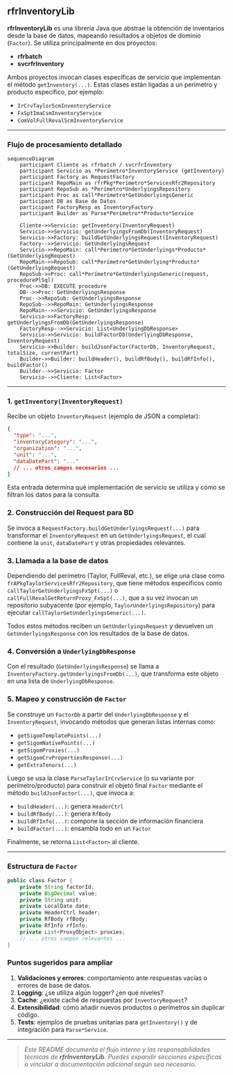## rfrInventoryLib

**rfrInventoryLib** es una librería Java que abstrae la obtención de inventarios desde la base de datos, mapeando resultados a objetos de dominio (`Factor`). Se utiliza principalmente en dos proyectos:

- **rfrbatch**
- **svcrfrInventory**

Ambos proyectos invocan clases específicas de servicio que implementan el método `getInventory(...)`. Estas clases están ligadas a un perímetro y producto específico, por ejemplo:

- `IrCrvTaylorScmInventoryService`
- `FxSptImaCsmInventoryService`
- `ComVolFullRevalScmInventoryService`

---

### Flujo de procesamiento detallado

```mermaid
sequenceDiagram
    participant Cliente as rfrbatch / svcrfrInventory
    participant Servicio as *Perímetro*InventoryService (getInventory)
    participant Factory as RequestFactory
    participant RepoMain as rfrPkg*Perímetro*ServicesRfr2Repository
    participant RepoSub as *Perímetro*UnderlyingsRepository
    participant Proc as call*Perímetro*GetUnderlyingsGeneric
    participant DB as Base de Datos
    participant FactoryResp as InventoryFactory
    participant Builder as Parse*Perímetro**Producto*Service

    Cliente->>Servicio: getInventory(InventoryRequest)
    Servicio->>Servicio: getUnderlyingsFromDb(InventoryRequest)
    Servicio->>Factory: buildGetUnderlyingsRequest(InventoryRequest)
    Factory-->>Servicio: GetUnderlyingsRequest
    Servicio->>RepoMain: call*Perímetro*GetUnderlyings*Producto*(GetUnderlyingRequest)
    RepoMain->>RepoSub: call*Perímetro*GetUnderlying*Producto*(GetUnderlyingRequest)
    RepoSub->>Proc: call*Perímetro*GetUnderlyingsGeneric(request, procedurePlSql)
    Proc->>DB: EXECUTE procedure
    DB-->>Proc: GetUnderlyingsResponse
    Proc-->>RepoSub: GetUnderlyingsResponse
    RepoSub-->>RepoMain: GetUnderlyingsResponse
    RepoMain-->>Servicio: GetUnderlyingsResponse
    Servicio->>FactoryResp: getUnderlyingsFromDb(GetUnderlyingsResponse)
    FactoryResp-->>Servicio: List<UnderlyingDbResponse>
    Servicio->>Servicio: buildFactorDb(UnderlyingDbResponse, InventoryRequest)
    Servicio->>Builder: buildJsonFactor(FactorDb, InventoryRequest, totalSize, currentPart)
    Builder->>Builder: buildHeader(), buildRfBody(), buildRfInfo(), buildFactor()
    Builder-->>Servicio: Factor
    Servicio-->>Cliente: List<Factor>
```

---

### 1. `getInventory(InventoryRequest)`

Recibe un objeto `InventoryRequest` (ejemplo de JSON a completar):

```json
{
  "type": "...",
  "inventoryCategory": "...",
  "organization": "...",
  "unit": "...",
  "dataDatePart": "..."
  // ... otros campos necesarios ...
}
```

Esta entrada determina qué implementación de servicio se utiliza y cómo se filtran los datos para la consulta.

### 2. Construcción del Request para BD

Se invoca a `RequestFactory.buildGetUnderlyingsRequest(...)` para transformar el `InventoryRequest` en un `GetUnderlyingsRequest`, el cual contiene la `unit`, `dataDatePart` y otras propiedades relevantes.

### 3. Llamada a la base de datos

Dependiendo del perímetro (Taylor, FullReval, etc.), se elige una clase como `frAPkgTaylorServicesRfr2Repository`, que tiene métodos específicos como `callTaylorGetUnderlyingsFxSpt(...)` o `callFullRevalGetReturnProxy_FxSpt(...)`, que a su vez invocan un repositorio subyacente (por ejemplo, `TaylorUnderlyingsRepository`) para ejecutar `callTaylorGetUnderlyingsGeneric(...)`.

Todos estos métodos reciben un `GetUnderlyingsRequest` y devuelven un `GetUnderlyingsResponse` con los resultados de la base de datos.

### 4. Conversión a `UnderlyingDbResponse`

Con el resultado (`GetUnderlyingsResponse`) se llama a `InventoryFactory.getUnderlyingsFromDb(...)`, que transforma este objeto en una lista de `UnderlyingDbResponse`.

### 5. Mapeo y construcción de `Factor`

Se construye un `FactorDb` a partir del `UnderlyingDbResponse` y el `InventoryRequest`, invocando métodos que generan listas internas como:

- `getSigomTemplatePoints(...)`
- `getSigomNativePoints(...)`
- `getSigomProxies(...)`
- `getSigomCrvPropertiesResponse(...)`
- `getExtraTenors(...)`

Luego se usa la clase `ParseTaylorIrCrvService` (o su variante por perímetro/producto) para construir el objeto final `Factor` mediante el método `buildJsonFactor(...)`, que invoca a:

- `buildHeader(...)`: genera `HeaderCtrl`
- `buildRfBody(...)`: genera `RfBody`
- `buildRfInfo(...)`: compone la sección de información financiera
- `buildFactor(...)`: ensambla todo en un `Factor`

Finalmente, se retorna `List<Factor>` al cliente.

---

### Estructura de `Factor`

```java
public class Factor {
    private String factorId;
    private BigDecimal value;
    private String unit;
    private LocalDate date;
    private HeaderCtrl header;
    private RfBody rfBody;
    private RfInfo rfInfo;
    private List<ProxyObject> proxies;
    // ... otros campos relevantes ...
}
```

### Puntos sugeridos para ampliar

1. **Validaciones y errores**: comportamiento ante respuestas vacías o errores de base de datos.
2. **Logging**: ¿se utiliza algún logger? ¿en qué niveles?
3. **Cache**: ¿existe caché de respuestas por `InventoryRequest`?
4. **Extensibilidad**: cómo añadir nuevos productos o perímetros sin duplicar código.
5. **Tests**: ejemplos de pruebas unitarias para `getInventory()` y de integración para `Parse*Service`.

---

> *Este README documenta el flujo interno y las responsabilidades técnicas de ****rfrInventoryLib****. Puedes expandir secciones específicas o vincular a documentación adicional según sea necesario.*

